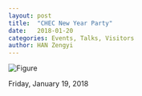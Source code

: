 ```yaml
---
layout: post
title:  "CHEC New Year Party"
date:   2018-01-20
categories: Events, Talks, Visitors
author: HAN Zengyi
---
```


![Figure](https://farm5.staticflickr.com/4671/25923120438_c5ca78cefd_c.jpg)

Friday, January 19, 2018




